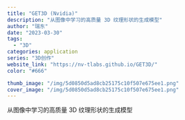 ```yaml
---
title: "GET3D (Nvidia)"
description: "从图像中学习的高质量 3D 纹理形状的生成模型"
author: "瑞东"
date: "2023-03-30"
tags:
  - "3D"
categories: application
series: "3D创作"
website_link: "https://nv-tlabs.github.io/GET3D/"
color: "#666"

thumb_image: "/img/5d0850d5ad8cb25175c10f507e675ee1.png"
cover_image: "/img/5d0850d5ad8cb25175c10f507e675ee1.png"
---
```


从图像中学习的高质量 3D 纹理形状的生成模型